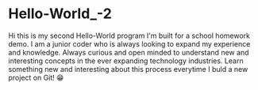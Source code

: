 # Hello-World_-2

Hi this is my second Hello-World program I'm built for a school homework demo.  I am a junior coder who is always looking to expand my experience and knowledge.  Always curious and open minded to understand new and interesting concepts in the ever expanding technology industries. Learn something new and interesting about this process everytime I buld a new project on Git! 😁
